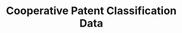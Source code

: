 ---
bigquery: https://console.cloud.google.com/bigquery?p=patents-public-data&d=cpc&page=dataset
citation: '“Cooperative Patent Classification” by the EPO and USPTO, for public use. '
contributors: EPO, USPTO
cost: None
description: Cooperative Patent Classification Data contains the scheme and definitions
  of the Cooperative Patent Classification system for classifying patent documents.
  The CPC is the result of a partnership between the EPO and the USPTO in their joint
  effort to develop a common, internationally compatible classification system for
  technical documents, in particular patent publications, which will be used by both
  offices in the patent granting process
documentation: https://www.cooperativepatentclassification.org/cpcSchemeAndDefinitions
last_edit: 04/08/2022, 06:38:21
location: https://www.cooperativepatentclassification.org/index
maintained_by: USPTO, EPO
schema_fields:
- symbol
- children
- limiting_references
- residual_references
- synonyms
- title_part
- applicationReferences
- additional_only
- level
- parents
- limitingReferences
- titlePart
- childGroups
- notAllocatable
- not_allocatable
- date_revised
- breakdownCode
- informative_references
- sizeCache
- definition
- ipc_concordant
- status
- titleFull
- application_references
- child_groups
- title_full
- ipcConcordant
- breakdown_code
- glossary
- residualReferences
- dateRevised
- informativeReferences
shortname: cooperative_patent_classification
tags:
- patents
- science
title: Cooperative Patent Classification Data
uuid: 984374a7-16e9-4b35-9445-458daceb01bf
---